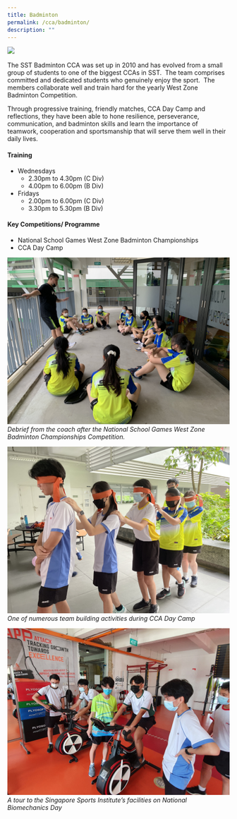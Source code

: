 ```yaml
---
title: Badminton
permalink: /cca/badminton/
description: ""
---
```

![](/images/CCA/sst%20badminton%20(b%20div)%205.jpeg)

The SST Badminton CCA was set up in 2010 and has evolved from a small group of students to one of the biggest CCAs in SST.  The team comprises committed and dedicated students who genuinely enjoy the sport.  The members collaborate well and train hard for the yearly West Zone Badminton Competition. 


Through progressive training, friendly matches, CCA Day Camp and reflections, they have been able to hone resilience, perseverance, communication, and badminton skills and learn the importance of teamwork, cooperation and sportsmanship that will serve them well in their daily lives.    

#### Training 
*   Wednesdays 
	*   2.30pm to 4.30pm (C Div)
	*   4.00pm to 6.00pm (B Div)
*   Fridays 
	*   2.00pm to 6.00pm (C Div)
	*   3.30pm to 5.30pm (B Div)
    

#### Key Competitions/ Programme
*   National School Games West Zone Badminton Championships
*   CCA Day Camp

![](/images/CCA/badmintion%20-%20debrief%20from%20the%20coach.JPG)
*Debrief from the coach after the National School Games West Zone Badminton Championships Competition.*

![](/images/CCA/badmintion%20-%20team%20building%20activities.JPG)
*One of numerous team building activities during CCA Day Camp*

![](/images/CCA/badmintion%20-%20tour.jpg)
*A tour to the Singapore Sports Institute’s facilities on National Biomechanics Day*